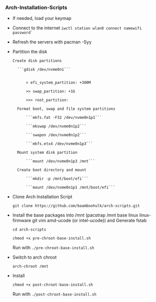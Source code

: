 ### Arch-Installation-Scripts

  - If needed, load your keymap

  - Connect to the internet
        ```
        iwctl
        station wlan0 connect namewifi password`
        ```
  - Refresh the servers with pacman -Syy

  - Partition the disk

        Create disk partitions

          ```gdisk /dev/nvme0n1```


              > efi_system_partition: +300M

              >> swap_partition: +1G 

              >>> root_partition: 

          Format boot, swap and file system partitions 

              ```mkfs.fat -F32 /dev/nvme0n1p1```

              ```mkswap /dev/nvme0n1p2```

              ```swapon /dev/nvme0n1p2```

              ```mkfs.etx4 /dev/nvme0n1p3```

          Mount system disk partition 

              ```mount /dev/nvme0n1p3 /mnt```

          Create boot directory and mount 

              ```mkdir -p /mnt/boot/efi```

              ```mount /dev/nvme0n1p1 /mnt/boot/efi```

  - Clone Arch Installation Script 

      ```git clone https://github.com/baamboohulk/arch-scripts.git```

  - Install the base packages into /mnt (pacstrap /mnt base linux linux-firmware git vim amd-ucode (or intel-ucode)) and Generate fstab

      ```cd arch-scripts```

      ```chmod +x pre-chroot-base-install.sh```

      Run with ```./pre-chroot-base-install.sh```

  - Switch to arch chroot 

      ```arch-chroot /mnt```
  - Install 

      ```chmod +x post-chroot-base-install.sh```

      Run with ```./post-chroot-base-install.sh```



